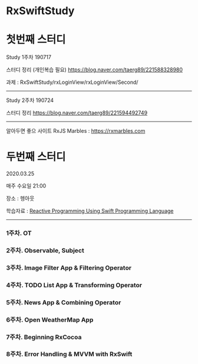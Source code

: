 # RxSwiftStudy

# 첫번째 스터디

Study 1주차 
190717

스터디 정리 (개인복습 필요)
https://blog.naver.com/taerg89/221588328980


과제 : RxSwiftStudy/rxLoginView/rxLoginView/Second/


---

Study 2주차
190724

스터디 정리
https://blog.naver.com/taerg89/221594492749


---

알아두면 좋으 사이트
RxJS Marbles : https://rxmarbles.com




# 두번째 스터디

2020.03.25

매주 수요일 21:00

장소 : 헹아웃

학습자료 : [Reactive Programming Using Swift Programming Language](https://www.udemy.com/course/mastering-rxswift-in-ios/learn/lecture/13577704#overview)

---------------

### 1주차. OT

### 2주차. Observable,  Subject 

### 3주차. Image Filter App & Filtering Operator 

### 4주차. TODO List App & Transforming Operator
  
### 5주차. News App &  Combining Operator

### 6주차. Open WeatherMap App 

### 7주차. Beginning RxCocoa

### 8주차. Error Handling &  MVVM with RxSwift




